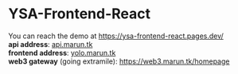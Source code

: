 # YSA-Frontend-React
You can reach the demo at https://ysa-frontend-react.pages.dev/ \
**api address**: [api.marun.tk](https://api.marun.tk/docs) \
**frontend address**: [yolo.marun.tk](https://yolo.marun.tk/homepage) \
**web3 gateway** (going extramile): https://web3.marun.tk/homepage
